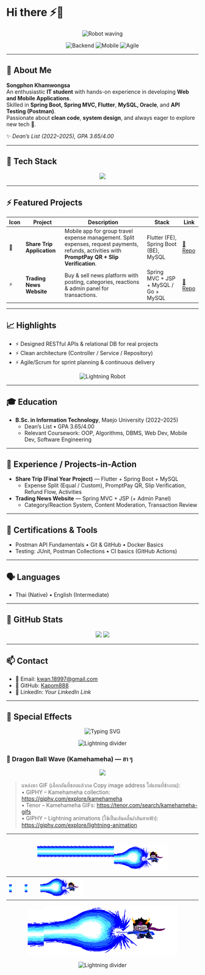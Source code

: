 # Hi there ⚡🤖

<p align="center">
  <img src="https://media.giphy.com/media/1ynCEtlgMPAeNAqdnu/giphy.gif" width="180" alt="Robot waving"/>
</p>

<p align="center">
  <img src="https://img.shields.io/badge/Backend-Developer-8B5E3C?style=for-the-badge&labelColor=E6D8C3&logo=java&logoColor=white" alt="Backend"/>
  <img src="https://img.shields.io/badge/Mobile-Developer-6B705C?style=for-the-badge&labelColor=E9E1D1&logo=flutter&logoColor=white" alt="Mobile"/>
  <img src="https://img.shields.io/badge/Agile-Workflow-A47148?style=for-the-badge&labelColor=F0E6D2&logo=scrumalliance&logoColor=white" alt="Agile"/>
</p>

---

## 🤖 About Me  
**Songphon Khamwongsa**  
An enthusiastic **IT student** with hands-on experience in developing **Web and Mobile Applications**.  
Skilled in **Spring Boot, Spring MVC, Flutter**, **MySQL, Oracle**, and **API Testing (Postman)**.  
Passionate about **clean code**, **system design**, and always eager to explore new tech 🚀.  

✨ *Dean’s List (2022–2025), GPA 3.65/4.00*  

---

## 🧰 Tech Stack  
<p align="center">
  <img src="https://skillicons.dev/icons?i=java,spring,flutter,mysql,html,css,js,postman,git,docker&theme=light" />
</p>

---

## ⚡ Featured Projects  
| Icon | Project | Description | Stack | Link |
|------|---------|-------------|-------|------|
| 🤖 | **Share Trip Application** | Mobile app for group travel expense management. Split expenses, request payments, refunds, activities with **PromptPay QR + Slip Verification**. | Flutter (FE), Spring Boot (BE), MySQL | [🔗 Repo](#) |
| ⚡ | **Trading News Website** | Buy & sell news platform with posting, categories, reactions & admin panel for transactions. | Spring MVC + JSP + MySQL / Go + MySQL | [🔗 Repo](#) |

---

## 📈 Highlights  
- ⚡ Designed RESTful APIs & relational DB for real projects  
- ⚡ Clean architecture (Controller / Service / Repository)  
- ⚡ Agile/Scrum for sprint planning & continuous delivery  

<p align="center">
  <img src="https://media.giphy.com/media/l0MYt5jPR6QX5pnqM/giphy.gif" width="300" alt="Lightning Robot"/>
</p>

---

## 🎓 Education  
- **B.Sc. in Information Technology**, Maejo University (2022–2025)  
  - Dean’s List • GPA 3.65/4.00  
  - Relevant Coursework: OOP, Algorithms, DBMS, Web Dev, Mobile Dev, Software Engineering

---

## 🧪 Experience / Projects-in-Action  
- **Share Trip (Final Year Project)** — Flutter + Spring Boot + MySQL  
  - Expense Split (Equal / Custom), PromptPay QR, Slip Verification, Refund Flow, Activities  
- **Trading News Website** — Spring MVC + JSP (+ Admin Panel)  
  - Category/Reaction System, Content Moderation, Transaction Review

---

## 🪪 Certifications & Tools  
- Postman API Fundamentals • Git & GitHub • Docker Basics  
- Testing: JUnit, Postman Collections • CI basics (GitHub Actions)

---

## 🗣️ Languages  
- Thai (Native) • English (Intermediate)

---

## 🧮 GitHub Stats  
<p align="center">
  <img src="https://github-readme-stats.vercel.app/api?username=Kapom888&show_icons=true&hide_title=true" height="140" />
  <img src="https://github-readme-streak-stats.herokuapp.com/?user=Kapom888" height="140" />
</p>

---

## 📫 Contact  
* 📧 Email: [kwan.18997@gmail.com](mailto:kwan.18997@gmail.com)  
* 🔗 GitHub: [Kapom888](https://github.com/Kapom888)  
* 🔗 LinkedIn: _Your LinkedIn Link_  

---

## 🌈 Special Effects  
<p align="center">
  <!-- Typing effect -->
  <img src="https://readme-typing-svg.herokuapp.com?font=Fira+Code&pause=1000&color=A47148&center=true&vCenter=true&width=500&lines=Backend+Developer;Mobile+Developer;Clean+Code+Advocate;Always+Learning+⚡" alt="Typing SVG" />
</p>

<!-- ⚡ Animated lightning divider (เลือก GIF เส้นสายฟ้าที่ชอบแล้ววางแทน URL) -->
<p align="center">
  <img src="https://media.giphy.com/media/l41lFw057lAJQMwg0/giphy.gif" width="100%" height="6" alt="Lightning divider"/>
</p>

### 🐉 Dragon Ball Wave (Kamehameha) — ฮา ๆ
<p align="center">
  <!-- ตัวอย่าง 1: ใส่ลิงก์ .gif โดยตรง -->
  <!-- แทนที่ URL ด้วยลิงก์รูปแบบ .gif จาก GIPHY/Tenor -->
  <img src="https://media.tenor.com/-7IMnkF1DRsAAAAi/ultra-instinct.gif" width="420" "/>
</p>

> แหล่งหา GIF (เลือกอันที่ชอบแล้วกด Copy image address ใส่แทนที่ข้างบน):  
> • GIPHY – Kamehameha collection: https://giphy.com/explore/kamehameha  
> • Tenor – Kamehameha GIFs: https://tenor.com/search/kamehameha-gifs  
> • GIPHY – Lightning animations (ใช้เป็นเส้นคลื่น/เส้นสายฟ้า): https://giphy.com/explore/lightning-animation

---
<p align="center">
  <!-- ซ้าย 20 รูป -->
  <img src="https://github.com/Kapom888/Kapom888/raw/main/eridan-homestuck%20(1).gif" width="2%"/><img src="https://github.com/Kapom888/Kapom888/raw/main/eridan-homestuck%20(1).gif" width="2%"/><img src="https://github.com/Kapom888/Kapom888/raw/main/eridan-homestuck%20(1).gif" width="2%"/><img src="https://github.com/Kapom888/Kapom888/raw/main/eridan-homestuck%20(1).gif" width="2%"/><img src="https://github.com/Kapom888/Kapom888/raw/main/eridan-homestuck%20(1).gif" width="2%"/><img src="https://github.com/Kapom888/Kapom888/raw/main/eridan-homestuck%20(1).gif" width="2%"/><img src="https://github.com/Kapom888/Kapom888/raw/main/eridan-homestuck%20(1).gif" width="2%"/><img src="https://github.com/Kapom888/Kapom888/raw/main/eridan-homestuck%20(1).gif" width="2%"/><img src="https://github.com/Kapom888/Kapom888/raw/main/eridan-homestuck%20(1).gif" width="2%"/><img src="https://github.com/Kapom888/Kapom888/raw/main/eridan-homestuck%20(1).gif" width="2%"/><img src="https://github.com/Kapom888/Kapom888/raw/main/eridan-homestuck%20(1).gif" width="2%"/><img src="https://github.com/Kapom888/Kapom888/raw/main/eridan-homestuck%20(1).gif" width="2%"/><img src="https://github.com/Kapom888/Kapom888/raw/main/eridan-homestuck%20(1).gif" width="2%"/><img src="https://github.com/Kapom888/Kapom888/raw/main/eridan-homestuck%20(1).gif" width="2%"/><img src="https://github.com/Kapom888/Kapom888/raw/main/eridan-homestuck%20(1).gif" width="2%"/><img src="https://github.com/Kapom888/Kapom888/raw/main/eridan-homestuck%20(1).gif" width="2%"/><img src="https://github.com/Kapom888/Kapom888/raw/main/eridan-homestuck%20(1).gif" width="2%"/><img src="https://github.com/Kapom888/Kapom888/raw/main/eridan-homestuck%20(1).gif" width="2%"/><img src="https://github.com/Kapom888/Kapom888/raw/main/eridan-homestuck%20(1).gif" width="2%"/><img src="https://github.com/Kapom888/Kapom888/raw/main/eridan-homestuck%20(1).gif" width="2%"/><sub><sub><sub><sub><sub><sub><sub><sub><sub><sub><img src="https://github.com/Kapom888/Kapom888/raw/main/eridan-homestuck.gif" width="28%" alt="Kamehameha Wave"/></sub></sub></sub></sub></sub></sub></sub></sub></sub></sub>
</p>

<table style="border-collapse: collapse; border-spacing: 0;" cellspacing="0" cellpadding="0">
  <tr>
    <td><img src="https://github.com/Kapom888/Kapom888/raw/main/eridan-homestuck%20(1).gif" width="27%"/></td>
    <td><img src="https://github.com/Kapom888/Kapom888/raw/main/eridan-homestuck%20(1).gif" width="27%"/></td>
    <td><img src="https://github.com/Kapom888/Kapom888/raw/main/eridan-homestuck.gif" width="27%"/></td>
  </tr>
</table>

<p align="center">
  <!-- รูปซ้าย -->
  <img src="https://github.com/Kapom888/Kapom888/raw/main/eridan-homestuck%20(1).gif" height="120"/><img src="https://github.com/Kapom888/Kapom888/raw/main/eridan-homestuck%20(1).gif" height="120"/><img src="https://github.com/Kapom888/Kapom888/raw/main/eridan-homestuck.gif" height="130" width="350"/>
</p>














<!-- ปิดท้ายด้วยเส้น “พลังงาน” อีกที -->
<p align="center">
  <img src="https://media.tenor.com/KUXIWC9D5_UAAAAi/my-hero-academia-boku-no-hero-academia.gif" width="100%" height="3" alt="Lightning divider"/>
</p>
